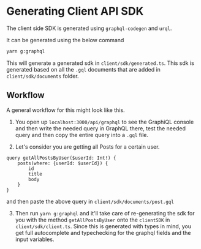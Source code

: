 # Generating Client API SDK

The client side SDK is generated using `graphql-codegen` and `urql`.

It can be generated using the below command

```sh
yarn g:graphql
```

This will generate a generated sdk in `client/sdk/generated.ts`. This sdk is generated based on all the `.gql` documents that are added in `client/sdk/documents` folder.

## Workflow

A general workflow for this might look like this.

1. You open up `localhost:3000/api/graphql` to see the GraphiQL console and then write the needed query in GraphQL there, test the needed query and then copy the entire query into a `.gql` file.

2. Let's consider you are getting all Posts for a certain user.

```gql
query getAllPostsByUser($userId: Int!) {
	posts(where: {userId: $userId}) {
		id
		title
		body
	}
}
```

and then paste the above query in `client/sdk/documents/post.gql`

3. Then run `yarn g:graphql` and it'll take care of re-generating the sdk for you with the method `getAllPostsByUser` onto the `clientSDK` in `client/sdk/client.ts`. Since this is generated with types in mind, you get full autocomplete and typechecking for the graphql fields and the input variables.
